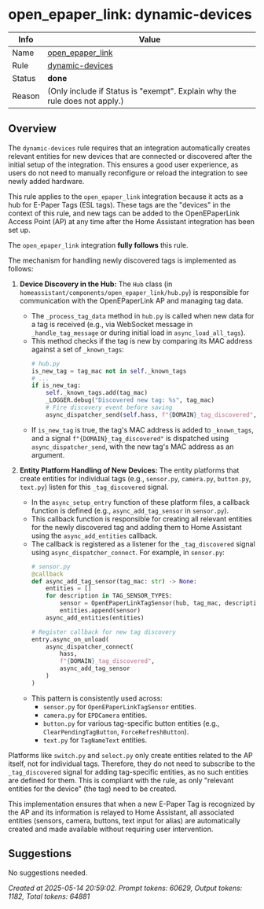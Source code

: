 # open_epaper_link: dynamic-devices

| Info   | Value                                                                    |
|--------|--------------------------------------------------------------------------|
| Name   | [open_epaper_link](https://github.com/OpenEPaperLink/Home_Assistant_Integration) |
| Rule   | [dynamic-devices](https://developers.home-assistant.io/docs/core/integration-quality-scale/rules/dynamic-devices)                                                     |
| Status | **done**                                                                 |
| Reason | (Only include if Status is "exempt". Explain why the rule does not apply.) |

## Overview

The `dynamic-devices` rule requires that an integration automatically creates relevant entities for new devices that are connected or discovered after the initial setup of the integration. This ensures a good user experience, as users do not need to manually reconfigure or reload the integration to see newly added hardware.

This rule applies to the `open_epaper_link` integration because it acts as a hub for E-Paper Tags (ESL tags). These tags are the "devices" in the context of this rule, and new tags can be added to the OpenEPaperLink Access Point (AP) at any time after the Home Assistant integration has been set up.

The `open_epaper_link` integration **fully follows** this rule.

The mechanism for handling newly discovered tags is implemented as follows:

1.  **Device Discovery in the Hub:**
    The `Hub` class (in `homeassistant/components/open_epaper_link/hub.py`) is responsible for communication with the OpenEPaperLink AP and managing tag data.
    *   The `_process_tag_data` method in `hub.py` is called when new data for a tag is received (e.g., via WebSocket message in `_handle_tag_message` or during initial load in `async_load_all_tags`).
    *   This method checks if the tag is new by comparing its MAC address against a set of `_known_tags`:
        ```python
        # hub.py
        is_new_tag = tag_mac not in self._known_tags
        # ...
        if is_new_tag:
            self._known_tags.add(tag_mac)
            _LOGGER.debug("Discovered new tag: %s", tag_mac)
            # Fire discovery event before saving
            async_dispatcher_send(self.hass, f"{DOMAIN}_tag_discovered", tag_mac)
        ```
    *   If `is_new_tag` is true, the tag's MAC address is added to `_known_tags`, and a signal `f"{DOMAIN}_tag_discovered"` is dispatched using `async_dispatcher_send`, with the new tag's MAC address as an argument.

2.  **Entity Platform Handling of New Devices:**
    The entity platforms that create entities for individual tags (e.g., `sensor.py`, `camera.py`, `button.py`, `text.py`) listen for this `_tag_discovered` signal.
    *   In the `async_setup_entry` function of these platform files, a callback function is defined (e.g., `async_add_tag_sensor` in `sensor.py`).
    *   This callback function is responsible for creating all relevant entities for the newly discovered tag and adding them to Home Assistant using the `async_add_entities` callback.
    *   The callback is registered as a listener for the `_tag_discovered` signal using `async_dispatcher_connect`. For example, in `sensor.py`:
        ```python
        # sensor.py
        @callback
        def async_add_tag_sensor(tag_mac: str) -> None:
            entities = []
            for description in TAG_SENSOR_TYPES:
                sensor = OpenEPaperLinkTagSensor(hub, tag_mac, description)
                entities.append(sensor)
            async_add_entities(entities)

        # Register callback for new tag discovery
        entry.async_on_unload(
            async_dispatcher_connect(
                hass,
                f"{DOMAIN}_tag_discovered",
                async_add_tag_sensor
            )
        )
        ```
    *   This pattern is consistently used across:
        *   `sensor.py` for `OpenEPaperLinkTagSensor` entities.
        *   `camera.py` for `EPDCamera` entities.
        *   `button.py` for various tag-specific button entities (e.g., `ClearPendingTagButton`, `ForceRefreshButton`).
        *   `text.py` for `TagNameText` entities.

Platforms like `switch.py` and `select.py` only create entities related to the AP itself, not for individual tags. Therefore, they do not need to subscribe to the `_tag_discovered` signal for adding tag-specific entities, as no such entities are defined for them. This is compliant with the rule, as only "relevant entities for the device" (the tag) need to be created.

This implementation ensures that when a new E-Paper Tag is recognized by the AP and its information is relayed to Home Assistant, all associated entities (sensors, camera, buttons, text input for alias) are automatically created and made available without requiring user intervention.

## Suggestions

No suggestions needed.

_Created at 2025-05-14 20:59:02. Prompt tokens: 60629, Output tokens: 1182, Total tokens: 64881_
